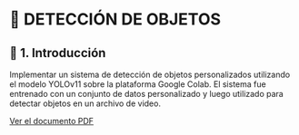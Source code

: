# 📄 DETECCIÓN DE OBJETOS

## 🧩 1. Introducción

Implementar un sistema de detección de objetos personalizados utilizando el modelo YOLOv11 sobre la plataforma Google Colab. El sistema fue entrenado con un conjunto de datos personalizado y luego utilizado para detectar objetos en un archivo de video.

[Ver el documento PDF](./INFORME_011.pdf)
